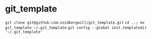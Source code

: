 git_template
============

`git clone git@github.com:zoidbergwill/git_template.git`
`cd ..; mv git_template ~/.git_template`
`git config --global init.templatedir '~/.git_template'`
